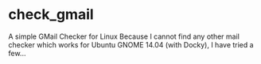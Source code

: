 # check_gmail
A simple GMail Checker for Linux
Because I cannot find any other mail checker which works for Ubuntu GNOME 14.04 (with Docky), I have tried a few...
